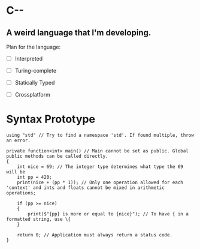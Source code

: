 ﻿# C--
## A weird language that I'm developing.

Plan for the language:
- [ ] Interpreted
- [ ] Turing-complete
- [ ] Statically Typed
- [ ] Crossplatform


# Syntax Prototype
```
using "std" // Try to find a namespace 'std'. If found multiple, throw an error.

private function<int> main() // Main cannot be set as public. Global public methods can be called directly.
{
	int nice = 69; // The integer type determines what type the 69 will be
	int pp = 420;
	print(nice + (pp * 1)); // Only one operation allowed for each 'context' and ints and floats cannot be mixed in arithmetic operations;

	if (pp >= nice)
	{
		print($"{pp} is more or equal to {nice}"); // To have { in a formatted string, use \{
	}

	return 0; // Application must always return a status code.
}
```